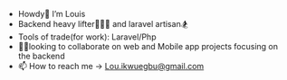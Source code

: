 - Howdy🤠 I’m Louis
- Backend heavy lifter🏋🏽‍♂️ and laravel artisan🏂
- Tools of trade(for work): Laravel/Php
- 🤝🏾looking to collaborate on web and Mobile app projects focusing on the backend
- 📫 How to reach me -> Lou.ikwuegbu@gmail.com

<!---
LusBlack/LusBlack is a ✨ special ✨ repository because its `README.md` (this file) appears on your GitHub profile.
You can click the Preview link to take a look at your changes.
--->
